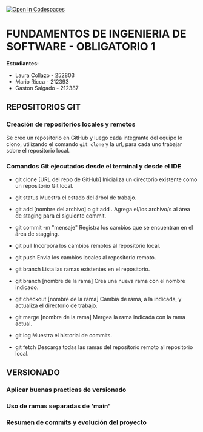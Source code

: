 [![Open in Codespaces](https://classroom.github.com/assets/launch-codespace-f4981d0f882b2a3f0472912d15f9806d57e124e0fc890972558857b51b24a6f9.svg)](https://classroom.github.com/open-in-codespaces?assignment_repo_id=10606028)

# **FUNDAMENTOS DE INGENIERIA DE SOFTWARE - OBLIGATORIO 1**

**Estudiantes:**
* Laura Collazo - 252803
* Mario Ricca - 212393
* Gaston Salgado - 212387


## REPOSITORIOS GIT

### Creación de repositorios locales y remotos

Se creo un repositorio en GitHub y luego cada integrante del equipo lo clono, utilizando el comando `git clone` y la url, para cada uno trabajar sobre el repositorio local.

### Comandos Git ejecutados desde el terminal y desde el IDE

* git clone [URL del repo de GitHub]
  Inicializa un directorio existente como un repositorio Git local.

* git status
  Muestra el estado del árbol de trabajo.

* git add [nombre del archivo] o git add .
  Agrega el/los archivo/s al área de staging para el siguiente commit.

* git commit -m "mensaje"
  Registra los cambios que se encuentran en el área de stagging.

* git pull
  Incorpora los cambios remotos al repositorio local.

* git push
  Envia los cambios locales al repositorio remoto.

* git branch
  Lista las ramas existentes en el repositorio.  

* git branch [nombre de la rama]
  Crea una nueva rama con el nombre indicado.

* git checkout [nombre de la rama]
  Cambia de rama, a la indicada, y actualiza el directorio de trabajo.

* git merge [nombre de la rama]
  Mergea la rama indicada con la rama actual.

* git log
  Muestra el historial de commits.

* git fetch
  Descarga todas las ramas del repositorio remoto al repositorio local.

## VERSIONADO

### Aplicar buenas practicas de versionado

### Uso de ramas separadas de 'main'

### Resumen de commits y evolución del proyecto 


